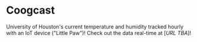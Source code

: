 # Coogcast
University of Houston's current temperature and humidity tracked hourly with an IoT device ("Little Paw")! Check out the data real-time at [*URL TBA*]!